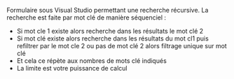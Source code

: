 Formulaire sous Visual Studio permettant une recherche récursive.
La recherche est faite par mot clé de manière séquenciel :
- Si mot cle 1 existe alors recherche dans les résultats le mot clé 2
- Si mot clé existe alors recherche dans les résultats du mot cl1 puis refiltrer par le mot cle 2 ou pas de mot clé 2 alors filtrage unique sur mot clé
- Et cela ce répète aux nombres de mots clé indiqués
- La limite est votre puissance de calcul
